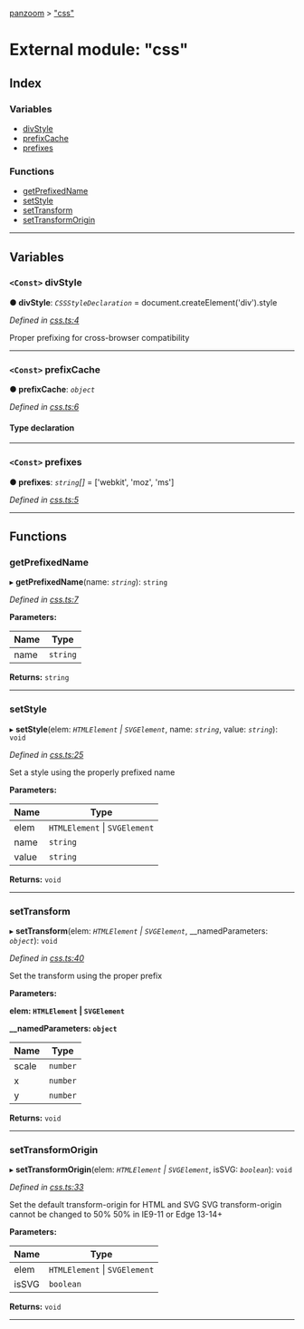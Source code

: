 [panzoom](../README.md) > ["css"](../modules/_css_.md)

# External module: "css"

## Index

### Variables

* [divStyle](_css_.md#divstyle)
* [prefixCache](_css_.md#prefixcache)
* [prefixes](_css_.md#prefixes)

### Functions

* [getPrefixedName](_css_.md#getprefixedname)
* [setStyle](_css_.md#setstyle)
* [setTransform](_css_.md#settransform)
* [setTransformOrigin](_css_.md#settransformorigin)

---

## Variables

<a id="divstyle"></a>

### `<Const>` divStyle

**● divStyle**: *`CSSStyleDeclaration`* =  document.createElement('div').style

*Defined in [css.ts:4](https://github.com/timmywil/panzoom/blob/c5897a6/src/css.ts#L4)*

Proper prefixing for cross-browser compatibility

___
<a id="prefixcache"></a>

### `<Const>` prefixCache

**● prefixCache**: *`object`*

*Defined in [css.ts:6](https://github.com/timmywil/panzoom/blob/c5897a6/src/css.ts#L6)*

#### Type declaration

[key: `string`]: `string`

___
<a id="prefixes"></a>

### `<Const>` prefixes

**● prefixes**: *`string`[]* =  ['webkit', 'moz', 'ms']

*Defined in [css.ts:5](https://github.com/timmywil/panzoom/blob/c5897a6/src/css.ts#L5)*

___

## Functions

<a id="getprefixedname"></a>

###  getPrefixedName

▸ **getPrefixedName**(name: *`string`*): `string`

*Defined in [css.ts:7](https://github.com/timmywil/panzoom/blob/c5897a6/src/css.ts#L7)*

**Parameters:**

| Name | Type |
| ------ | ------ |
| name | `string` |

**Returns:** `string`

___
<a id="setstyle"></a>

###  setStyle

▸ **setStyle**(elem: *`HTMLElement` \| `SVGElement`*, name: *`string`*, value: *`string`*): `void`

*Defined in [css.ts:25](https://github.com/timmywil/panzoom/blob/c5897a6/src/css.ts#L25)*

Set a style using the properly prefixed name

**Parameters:**

| Name | Type |
| ------ | ------ |
| elem | `HTMLElement` \| `SVGElement` |
| name | `string` |
| value | `string` |

**Returns:** `void`

___
<a id="settransform"></a>

###  setTransform

▸ **setTransform**(elem: *`HTMLElement` \| `SVGElement`*, __namedParameters: *`object`*): `void`

*Defined in [css.ts:40](https://github.com/timmywil/panzoom/blob/c5897a6/src/css.ts#L40)*

Set the transform using the proper prefix

**Parameters:**

**elem: `HTMLElement` \| `SVGElement`**

**__namedParameters: `object`**

| Name | Type |
| ------ | ------ |
| scale | `number` |
| x | `number` |
| y | `number` |

**Returns:** `void`

___
<a id="settransformorigin"></a>

###  setTransformOrigin

▸ **setTransformOrigin**(elem: *`HTMLElement` \| `SVGElement`*, isSVG: *`boolean`*): `void`

*Defined in [css.ts:33](https://github.com/timmywil/panzoom/blob/c5897a6/src/css.ts#L33)*

Set the default transform-origin for HTML and SVG SVG transform-origin cannot be changed to 50% 50% in IE9-11 or Edge 13-14+

**Parameters:**

| Name | Type |
| ------ | ------ |
| elem | `HTMLElement` \| `SVGElement` |
| isSVG | `boolean` |

**Returns:** `void`

___

